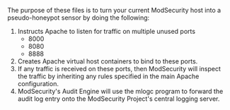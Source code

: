 The purpose of these files is to turn your current ModSecurity host into
a pseudo-honeypot sensor by doing the following:
 
1) Instructs Apache to listen for traffic on multiple unused ports
      - 8000
      - 8080
      - 8888
2) Creates Apache virtual host containers to bind to these ports.
3) If any traffic is received on these ports, then ModSecurity will
   inspect the traffic by inheriting any rules specified in the main
   Apache configuration.
4) ModSecurity's Audit Engine will use the mlogc program to forward
   the audit log entry onto the ModSecurity Project's central logging
   server.

